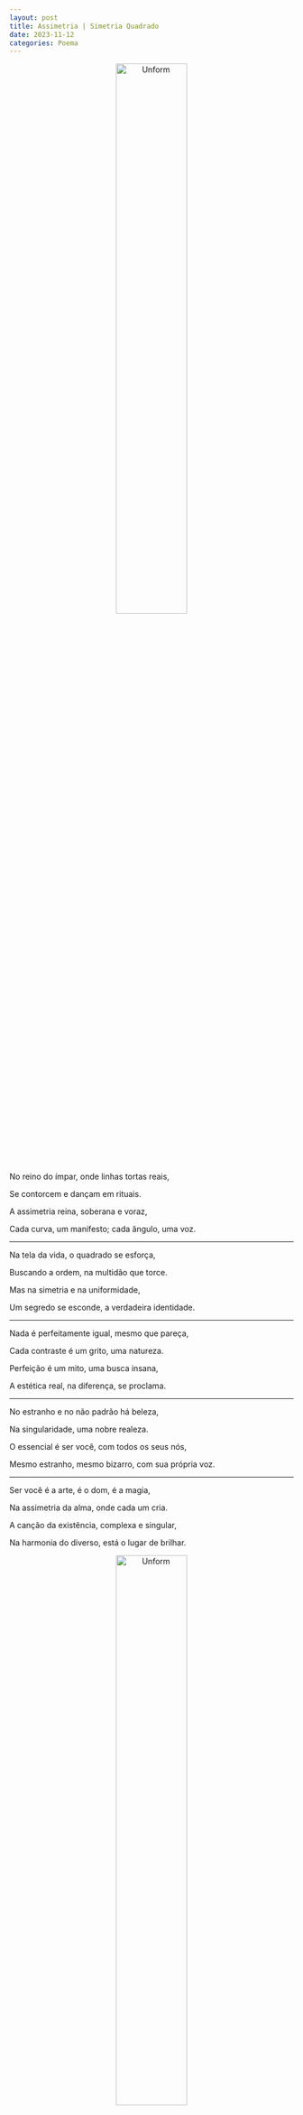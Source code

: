 ```yaml
---
layout: post
title: Assimetria | Simetria Quadrado
date: 2023-11-12
categories: Poema
---
```


<p align="center">
<img src="{{ site.baseurl }}/images/2023-11-11-Assimetria--Simetria-Quadrado.png" 
height="50%" width="50%" alt="Unform" />
</p>

No reino do ímpar, onde linhas tortas reais,

Se contorcem e dançam em rituais.

A assimetria reina, soberana e voraz,

Cada curva, um manifesto; cada ângulo, uma voz.

---

Na tela da vida, o quadrado se esforça,

Buscando a ordem, na multidão que torce.

Mas na simetria e na uniformidade,

Um segredo se esconde, a verdadeira identidade.

---

Nada é perfeitamente igual, mesmo que pareça,

Cada contraste é um grito, uma natureza.

Perfeição é um mito, uma busca insana,

A estética real, na diferença, se proclama.

---

No estranho e no não padrão há beleza,

Na singularidade, uma nobre realeza.

O essencial é ser você, com todos os seus nós,

Mesmo estranho, mesmo bizarro, com sua própria voz.

---

Ser você é a arte, é o dom, é a magia,

Na assimetria da alma, onde cada um cria.

A canção da existência, complexa e singular,

Na harmonia do diverso, está o lugar de brilhar.

<p align="center">
<img src="{{ site.baseurl }}/images/2023-11-11-Asimetria--Simetria-Quadrado.jpeg" 
height="50%" width="50%" alt="Unform" />
</p>

<p align="center">
<img src="{{ site.baseurl }}/images/2023-11-11-Asimetria--Simetria-Quadrado-1.jpeg" 
height="50%" width="50%" alt="Unform" />
</p>

<p align="center">
<img src="{{ site.baseurl }}/images/2023-11-11-Asimetria--Simetria-Quadrado-2.jpeg" 
height="50%" width="50%" alt="Unform" />
</p>

<p align="center">
<img src="{{ site.baseurl }}/images/2023-11-11-Asimetria--Simetria-Quadrado-3.jpeg" 
height="50%" width="50%" alt="Unform" />
</p>

<p align="center">
<img src="{{ site.baseurl }}/images/2023-11-11-Asimetria--Simetria-Quadrado-4.jpeg" 
height="50%" width="50%" alt="Unform" />
</p>